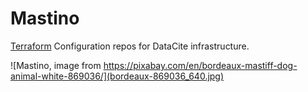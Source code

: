 # Mastino

[Terraform](https://www.terraform.io/)  Configuration repos for DataCite infrastructure. 

![Mastino, image from https://pixabay.com/en/bordeaux-mastiff-dog-animal-white-869036/](bordeaux-869036_640.jpg)
